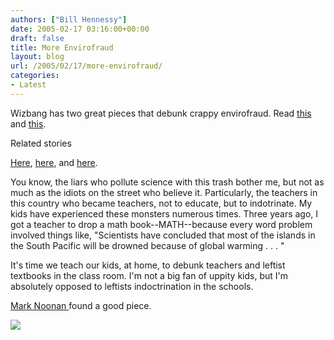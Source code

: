 ```yaml
---
authors: ["Bill Hennessy"]
date: 2005-02-17 03:16:00+00:00
draft: false
title: More Envirofraud
layout: blog
url: /2005/02/17/more-envirofraud/
categories:
- Latest
---
```


Wizbang has two great pieces that debunk crappy envirofraud. Read [this ](https://wizbangblog.com/archives/005116.php)and [this](https://wizbangblog.com/archives/005115.php). 




Related stories




[Here](https://blog.billhennessy.com/blogs/hennessys_view/archive/2005/01/01/923.aspx), [here](https://blog.billhennessy.com/blogs/hennessys_view/archive/2004/12/13/873.aspx), and [here](https://blog.billhennessy.com/blogs/hennessys_view/archive/2005/01/01/922.aspx). 




You know, the liars who pollute science with this trash bother me, but not as much as the idiots on the street who believe it. Particularly, the teachers in this country who became teachers, not to educate, but to indotrinate. My kids have experienced these monsters numerous times. Three years ago, I got a teacher to drop a math book--MATH--because every word problem involved things like, "Scientists have concluded that most of the islands in the South Pacific will be drowned because of global warming . . . "




It's time we teach our kids, at home, to debunk teachers and leftist textbooks in the class room. I'm not a big fan of uppity kids, but I'm absolutely opposed to leftists indoctrination in the schools. 




[Mark Noonan ](https://www.blogsforbush.com/mt/archives/003732.html)found a good piece.

![](https://blog.billhennessy.com/aggbug.aspx?PostID=1109)

